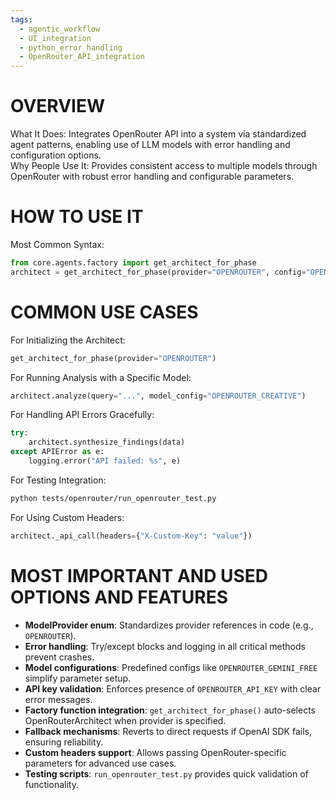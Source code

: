 ```yaml
---
tags:
  - agentic_workflow
  - UI_integration
  - python_error_handling
  - OpenRouter_API_integration
---
```

# OVERVIEW  
What It Does: Integrates OpenRouter API into a system via standardized agent patterns, enabling use of LLM models with error handling and configuration options.  
Why People Use It: Provides consistent access to multiple models through OpenRouter with robust error handling and configurable parameters.  

# HOW TO USE IT  
Most Common Syntax:  
```python  
from core.agents.factory import get_architect_for_phase  
architect = get_architect_for_phase(provider="OPENROUTER", config="OPENROUTER_GEMINI_FREE")  
```  

# COMMON USE CASES  
For Initializing the Architect:  
```python  
get_architect_for_phase(provider="OPENROUTER")  
```  
For Running Analysis with a Specific Model:  
```python  
architect.analyze(query="...", model_config="OPENROUTER_CREATIVE")  
```  
For Handling API Errors Gracefully:  
```python  
try:  
    architect.synthesize_findings(data)  
except APIError as e:  
    logging.error("API failed: %s", e)  
```  
For Testing Integration:  
```bash  
python tests/openrouter/run_openrouter_test.py  
```  
For Using Custom Headers:  
```python  
architect._api_call(headers={"X-Custom-Key": "value"})  
```  

# MOST IMPORTANT AND USED OPTIONS AND FEATURES  
- **ModelProvider enum**: Standardizes provider references in code (e.g., `OPENROUTER`).  
- **Error handling**: Try/except blocks and logging in all critical methods prevent crashes.  
- **Model configurations**: Predefined configs like `OPENROUTER_GEMINI_FREE` simplify parameter setup.  
- **API key validation**: Enforces presence of `OPENROUTER_API_KEY` with clear error messages.  
- **Factory function integration**: `get_architect_for_phase()` auto-selects OpenRouterArchitect when provider is specified.  
- **Fallback mechanisms**: Reverts to direct requests if OpenAI SDK fails, ensuring reliability.  
- **Custom headers support**: Allows passing OpenRouter-specific parameters for advanced use cases.  
- **Testing scripts**: `run_openrouter_test.py` provides quick validation of functionality.